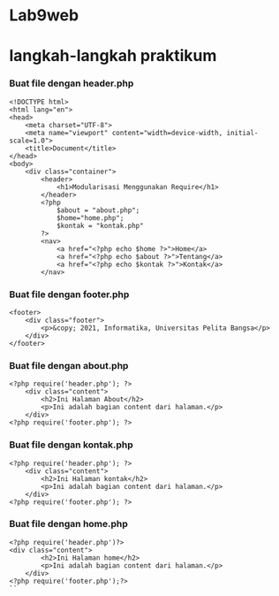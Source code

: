 # Lab9web

# langkah-langkah praktikum

### Buat file dengan header.php

```
<!DOCTYPE html>
<html lang="en">
<head>
    <meta charset="UTF-8">
    <meta name="viewport" content="width=device-width, initial-scale=1.0">
    <title>Document</title>
</head>
<body>
    <div class="container">
        <header>
            <h1>Modularisasi Menggunakan Require</h1>
        </header>
        <?php 
            $about = "about.php";
            $home="home.php";
            $kontak = "kontak.php"
        ?>
        <nav>
            <a href="<?php echo $home ?>">Home</a>
            <a href="<?php echo $about ?>">Tentang</a>
            <a href="<?php echo $kontak ?>">Kontak</a>
        </nav>
```

### Buat file dengan footer.php
```
<footer>
    <div class="footer">
        <p>&copy; 2021, Informatika, Universitas Pelita Bangsa</p>
    </div>
</footer>
```
### Buat file dengan about.php 
```
<?php require('header.php'); ?>
    <div class="content">
        <h2>Ini Halaman About</h2>
        <p>Ini adalah bagian content dari halaman.</p>
    </div>
<?php require('footer.php'); ?>
```

### Buat file dengan kontak.php 
```
<?php require('header.php'); ?>
    <div class="content">
        <h2>Ini Halaman kontak</h2>
        <p>Ini adalah bagian content dari halaman.</p>
    </div>
<?php require('footer.php'); ?>
```

### Buat file dengan home.php
```
<?php require('header.php')?>
<div class="content">
        <h2>Ini Halaman home</h2>
        <p>Ini adalah bagian content dari halaman.</p>
    </div>
<?php require('footer.php');?>
``

